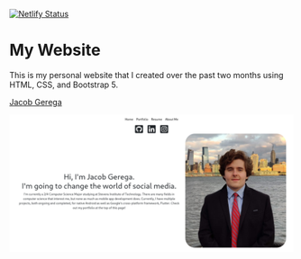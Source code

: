 [![Netlify Status](https://api.netlify.com/api/v1/badges/b2ba0de9-9fb1-4dce-a7a8-7d7e2454f2cb/deploy-status)](https://app.netlify.com/sites/jgerega/deploys)

# My Website
This is my personal website that I created over the past two months using HTML, CSS, and Bootstrap 5.

[Jacob Gerega](https://jgerega.dev)

![Home](home.png)

